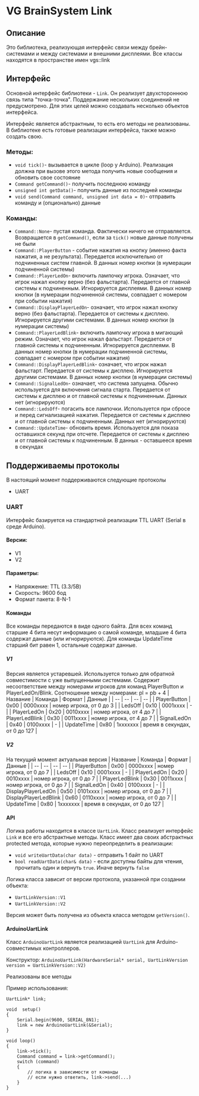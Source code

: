 # VG BrainSystem Link
## Описание
Это библиотека, реализующая интерфейс связи между брейн-системами и между системами и внешними дисплеями. Все классы находятся в пространстве имен vgs::link

## Интерфейс
Основной интерфейс библиотеки - `Link`. Он реализует двухстороннюю связь типа "точка-точка". Поддержание нескольких соединений не предусмотрено. Для этих целей можно создавать несколько объектов интерфейса.

Интерфейс является абстрактным, то есть его методы не реализованы. В библиотеке есть готовые реализации интерфейса, также можно создать свою.

 ### Методы:
 - `void tick()`- вызывается в цикле (loop у Arduino). Реализация должна при вызове этого метода получить новые сообщения и обновить свое состояние
 - `Command getCommand()`- получить последнюю команду
 - `unsigned int getData()`- получить данные из последней команды
 - `void send(Command command, unsigned int data = 0)`- отправить команду и (опционально) данные

### Команды:

 - `Command::None`- пустая команда. Фактически ничего не отправляется. Возвращается в `getCommand()`, если за `tick()` новые данные получены не были
 - `Command::PlayerButton` - событие нажатия на кнопку (именно факта нажатия, а не результата). Передается исключительно от подчиненных систем главной. В данных номер кнопки (в нумерации подчиненной системы)
 - `Command::PlayerLedOn`- включить лампочку игрока. Означает, что игрок нажал кнопку верно (без фальстарта). Передается от главной системы к подчиненным. Игнорируется дисплеями. В данных номер кнопки (в нумерации подчиненной системы, совпадает с номером при событии нажатия)
 - `Command::DisplayPlayerLedOn`- означает, что игрок нажал кнопку верно (без фальстарта). Передается от системы к дисплею. Игнорируется другими системами. В данных номер кнопки (в нумерации системы)
 - `Command::PlayerLedBlink`- включить лампочку игрока в мигающий режим. Означает, что игрок нажал фальстарт. Передается от главной системы к подчиненным. Игнорируется дисплеями. В данных номер кнопки (в нумерации подчиненной системы, совпадает с номером при событии нажатия)
 -  `Command::DisplayPlayerLedBlink`- означает, что игрок нажал фальстарт. Передается от системы к дисплею. Игнорируется другими системами. В данных номер кнопки (в нумерации системы)
 -  `Command::SignalLedOn`- означает, что система запущена. Обычно используется для включения сигнала старта. Передается от системы к дисплею и от главной системы к подчиненным. Данных нет (игнорируются)
 -  `Command::LedsOff`- погасить все лампочки. Используется при сбросе и перед сигнализацией нажатия. Передается от системы к дисплею и от главной системы к подчиненным. Данных нет (игнорируются)
 -  `Command::UpdateTime`- обновить время. Используется для показа оставшихся секунд при отсчете. Передается от системы к дисплею и от главной системы к подчиненным. В данных - оставшееся время в секундах
 
 
## Поддерживаемы протоколы
В настоящий момент поддерживаются следующие протоколы

 - UART

### UART
Интерфейс базируется на стандартной реализации TTL UART (Serial в среде Arduino). 
#### Версии:

 - V1
 - V2

#### Параметры:

 - Напряжение: TTL (3.3/5В)
 - Скорость: 9600 бод
 - Формат пакета: 8-N-1

#### Команды 
Все команды передаются в виде одного байта. Для всех команд старшие 4 бита несут информацию о самой команде, младшие 4 бита содержат данные (или игнорируются). Для команды UpdateTime старший бит равен 1, остальные содержат данные.

##### V1
Версия является устаревшей. Используется только для обратной совместимости с уже выпущенными системами. Содержит несоответствие между номерами игроков для команд PlayerButton и PlayerLedOn/Blink. Соотношение между номерами: pl = pb + 4
|     Название    | Команда |  Формат  |             Данные            | 
|        --       |    --   |    --    |               --              |
| PlayerButton    |   0x00  | 0000xxxx |    номер игрока, от 0 до 3    |
| LedsOff         |   0x10  | 0001xxxx |                -              |
| PlayerLedOn     |   0x20  | 0010xxxx |    номер игрока, от 4 до 7    |
| PlayerLedBlink  |   0x30  | 0011xxxx |    номер игрока, от 4 до 7    |
| SignalLedOn     |   0x40  | 0100xxxx |                -              |
| UpdateTime      |   0x80  | 1xxxxxxx | время в секундах, от 0 до 127 |

##### V2
На текущий момент актуальная версия
|       Название        | Команда |  Формат  |             Данные            | 
|          --           |    --   |    --    |               --              |
| PlayerButton          |   0x00  | 0000xxxx |    номер игрока, от 0 до 7    |
| LedsOff               |   0x10  | 0001xxxx |                -              |
| PlayerLedOn           |   0x20  | 0010xxxx |    номер игрока, от 0 до 7    |
| PlayerLedBlink        |   0x30  | 0011xxxx |    номер игрока, от 0 до 7    |
| SignalLedOn           |   0x40  | 0100xxxx |                -              |
| DisplayPlayerLedOn    |   0x50  | 0101xxxx |    номер игрока, от 0 до 7    |
| DisplayPlayerLedBlink |   0x60  | 0110xxxx |    номер игрока, от 0 до 7    |
| UpdateTime            |   0x80  | 1xxxxxxx | время в секундах, от 0 до 127 |

#### API
Логика работы находится в классе `UartLink`. Класс реализует интерфейс `Link` и все его абстрактные методы.
Класс имеет два своих абстрактных protected метода, которые нужно переопределить в реализации:

 - `void writeUartData(char data)` - отправить 1 байт по UART
 - `bool readUartData(char& data)` - если доступны байты для чтения, прочитать один и вернуть `true`. Иначе вернуть `false`

Логика класса зависит от версии протокола, указанной при создании объекта:

 - `UartLinkVersion::V1`
 - `UartLinkVersion::V2`

Версия может быть получена из объекта класса методом `getVersion()`.

#### ArduinoUartLink
Класс `ArduinoUartLink` является реализацией `UartLink` для Arduino-совместимых контроллеров.

Конструктор: `ArduinoUartLink(HardwareSerial* serial, UartLinkVersion version = UartLinkVersion::V2)`

Реализованы все методы

Пример использования: 

    UartLink* link;
    
    void  setup()
	{
		Serial.begin(9600, SERIAL_8N1);
		link = new ArduinoUartLink(&Serial);
	}
	
	void loop()
	{
		link->tick();
		Command command = link->getCommand();
		switch (command)
		{
			// логика в зависимости от команды
			// если нужно ответить, link->send(...)
		}
	}
